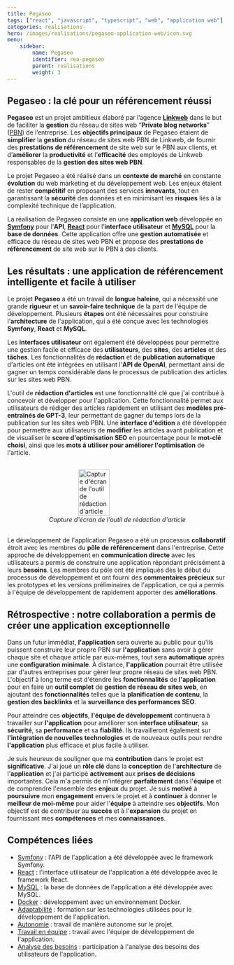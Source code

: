 ```yaml
---
title: Pegaseo
tags: ["react", "javascript", "typescript", "web", "application web"]
categories: realisations
hero: /images/realisations/pegaseo-application-web/icon.svg
menu:
    sidebar:
        name: Pegaseo
        identifier: rea-pegaseo
        parent: realisations
        weight: 3
---
```


## Pegaseo : la clé pour un référencement réussi
**Pegaseo** est un projet ambitieux élaboré par l’agence **[Linkweb](/posts/experiences/linkweb)** dans le but de faciliter la **gestion** du réseau de sites web “**Private blog networks**” ([PBN](https://fr.semrush.com/blog/pbn-mythes-risques/#que-sont-les-r%C3%A9seaux-de-blogs-priv%C3%A9s)) de l’entreprise. Les **objectifs principaux** de Pegaseo étaient de **simplifier** la **gestion** du réseau de sites web PBN de Linkweb, de fournir des **prestations de référencement** de site web sur le PBN aux clients, et d’**améliorer** la **productivité** et l’**efficacité** des employés de Linkweb responsables de la **gestion des sites web PBN**.

Le projet Pegaseo a été réalisé dans un **contexte de marché** en constante **évolution** du web marketing et du développement web. Les enjeux étaient de rester **compétitif** en proposant des services **innovants**, tout en garantissant la **sécurité** des données et en minimisant les **risques** liés à la complexité technique de l’application.

La réalisation de Pegaseo consiste en une **application web** développée en **[Symfony](/posts/competences-techniques/symfony)** pour l’**API**, **[React](/posts/competences-techniques/react)** pour l’**interface utilisateur** et **[MySQL](/posts/competences-techniques/mysql)** pour la **base de données**. Cette application offre une **gestion automatisée** et efficace du réseau de sites web PBN et propose des **prestations de référencement** de site web sur le PBN à des clients.

## Les résultats : une application de référencement intelligente et facile à utiliser
Le projet **Pegaseo** a été un travail de **longue haleine**, qui a nécessité une grande **rigueur** et un **savoir-faire technique** de la part de l'équipe de développement. Plusieurs **étapes** ont été nécessaires pour construire l'**architecture** de l'application, qui a été conçue avec les technologies **Symfony**, **React** et **MySQL**.

Les **interfaces utilisateur** ont également été développées pour permettre une gestion facile et efficace des **utilisateurs**, des **sites**, des **articles** et des **tâches**. Les fonctionnalités de **rédaction** et de **publication automatique** d'articles ont été intégrées en utilisant l'**API de OpenAI**, permettant ainsi de gagner un temps considérable dans le processus de publication des articles sur les sites web PBN.

L'outil de **rédaction d'articles** est une fonctionnalité clé que j'ai contribué à concevoir et développer pour l'application. Cette fonctionnalité permet aux utilisateurs de rédiger des articles rapidement en utilisant des **modèles pré-entraînés de GPT-3**, leur permettant de gagner du temps lors de la publication sur les sites web PBN. Une **interface d'édition** a été développée pour permettre aux utilisateurs de **modifier** les articles avant publication et de visualiser le **score d'optimisation SEO** en pourcentage pour le **mot-clé choisi**, ainsi que les **mots à utiliser pour améliorer l'optimisation** de l'article.

<div style="display: flex; flex-direction: column; align-items: center; justify-content: center; margin: 30px;">
  <img onclick="window.open('/images/realisations/pegaseo/outil-redaction.png')" src="/images/realisations/pegaseo/outil-redaction.png" width="40%" style="align-self: center; cursor: pointer;" alt="Capture d'écran de l'outil de rédaction d'article" title="Cliquer pour zoomer" />
  <i>Capture d'écran de l'outil de rédaction d'article</i>
</div>

Le développement de l'application Pegaseo a été un processus **collaboratif** étroit avec les membres du **pôle de référencement** dans l'entreprise. Cette approche de développement en **communication directe** avec les utilisateurs a permis de construire une application répondant précisément à leurs **besoins**. Les membres du pôle ont été impliqués dès le début du processus de développement et ont fourni des **commentaires précieux** sur les prototypes et les versions préliminaires de l'application, ce qui a permis à l'équipe de développement de rapidement apporter des **améliorations**.

## Rétrospective : notre collaboration a permis de créer une application exceptionnelle
Dans un futur immédiat, **l'application** sera ouverte au public pour qu'ils puissent construire leur propre PBN sur **l'application** sans avoir à gérer chaque site et chaque article par eux-mêmes, tout sera **automatique** après une **configuration minimale**. À distance, **l'application** pourrait être utilisée par d'autres entreprises pour gérer leur propre réseau de sites web PBN. L'objectif à long terme est d'étendre les **fonctionnalités** de **l'application** pour en faire un **outil complet** de **gestion de réseau de sites web**, en ajoutant des **fonctionnalités** telles que la **planification de contenu**, la **gestion des backlinks** et la **surveillance des performances SEO**.

Pour atteindre ces **objectifs**, **l'équipe de développement** continuera à travailler sur **l'application** pour améliorer son **interface utilisateur**, sa **sécurité**, sa **performance** et sa **fiabilité**. Ils travailleront également sur **l'intégration de nouvelles technologies** et de nouveaux outils pour rendre **l'application** plus efficace et plus facile à utiliser.

Je suis heureux de souligner que ma **contribution** dans le projet est **significative**. J'ai joué un **rôle clé** dans la **conception** de l'**architecture** de l'**application** et j'ai participé **activement** aux **prises de décisions** importantes. Cela m'a permis de m'intégrer **parfaitement** dans l'**équipe** et de comprendre l'ensemble des **enjeux** du projet. Je suis **motivé** à **poursuivre** mon **engagement** envers le projet et à **continuer** à donner le **meilleur de moi-même** pour aider l'**équipe** à atteindre ses **objectifs**. Mon objectif est de contribuer au **succès** et à l'**expansion** du projet en fournissant mes **compétences** et mes **connaissances**.

## Compétences liées
- [Symfony](/posts/competences-techniques/symfony) : l'API de l'application a été développée avec le framework Symfony.
- [React](/posts/competences-techniques/react) : l'interface utilisateur de l'application a été développée avec le framework React.
- [MySQL](/posts/competences-techniques/mysql) : la base de données de l'application a été développée avec MySQL.
- [Docker](/posts/competences-techniques/docker) : développement avec un environnement Docker.
- [Adaptabilité](/posts/competences-humaines/adaptabilite) : formation sur les technologies utilisées pour le développement de l'application.
- [Autonomie](/posts/competences-humaines/autonomie) : travail de manière autonome sur le projet.
- [Travail en équipe](/posts/competences-humaines/travail-en-equipe) : travail avec l'équipe de développement de l'application.
- [Analyse des besoins](/posts/competences-humaines/analyse-des-besoins) : participation à l'analyse des besoins des utilisateurs de l'application.
  